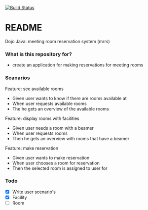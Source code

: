 [![Build Status](https://travis-ci.org/gerlof85/meeting-room-system.svg?branch=master)](https://travis-ci.org/gerlof85/meeting-room-system)

# README #

Dojo Java: meeting room reservation system (mrrs)


### What is this repository for? ###

* create an application for making reservations for meeting rooms

### Scanarios ####

Feature: see available rooms
- Given user wants to know if there are rooms available at <time>
- When user requests available rooms
- The he gets an overview of the available rooms

Feature: display rooms with facilities
- Given user needs a room with a beamer
- When user requests rooms
- Then he gets an overview with rooms that have a beamer

Feature: make reservation
- Given user wants to make reservation
- When user chooses a room for reservation
- Then the selected room is assigned to user for <time>


### Todo ###
- [x] Write user scenario's
- [x] Facility
- [ ] Room